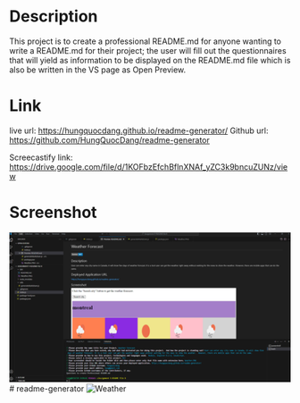 # Description

This project is to create a professional README.md for anyone wanting to write a README.md for their project; the user will fill out the questionnaires that will yield as information to be displayed on the README.md file which is also be written in the VS page as Open Preview.


# Link

live url: https://hungquocdang.github.io/readme-generator/
Github url: https://github.com/HungQuocDang/readme-generator

Screecastify link: https://drive.google.com/file/d/1KOFbzEfchBflnXNAf_yZC3k9bncuZUNz/view



# Screenshot

![Alt text](ProfessionalREADME.PNG)# readme-generator
![Weather](https://github.com/HungQuocDang/readme-generator/assets/129162404/dae93233-3329-4864-9629-792b76343b4f)

